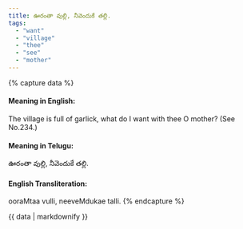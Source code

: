 ```yaml
---
title: ఊరంతా వుల్లి, నీవెందుకే తల్లి.
tags:
  - "want"
  - "village"
  - "thee"
  - "see"
  - "mother"
---
```


{% capture data %}
#### Meaning in English:
The village is full of garlick, what do I want with thee O mother?
(See No.234.)

#### Meaning in Telugu:
ఊరంతా వుల్లి, నీవెందుకే తల్లి.

#### English Transliteration:
ooraMtaa vulli, neeveMdukae talli.
{% endcapture %}

<div class="notice">{{ data | markdownify }}</div>

